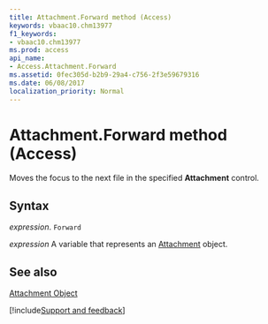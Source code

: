 ```yaml
---
title: Attachment.Forward method (Access)
keywords: vbaac10.chm13977
f1_keywords:
- vbaac10.chm13977
ms.prod: access
api_name:
- Access.Attachment.Forward
ms.assetid: 0fec305d-b2b9-29a4-c756-2f3e59679316
ms.date: 06/08/2017
localization_priority: Normal
---
```



# Attachment.Forward method (Access)

Moves the focus to the next file in the specified  **Attachment** control.


## Syntax

_expression_. `Forward`

_expression_ A variable that represents an [Attachment](Access.Attachment.md) object.


## See also


[Attachment Object](Access.Attachment.md)

[!include[Support and feedback](~/includes/feedback-boilerplate.md)]